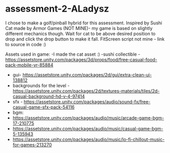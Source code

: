 # assessment-2-ALadysz

I chose to make a golf/pinball hybrid for this assessment.
Inspired by Sushi Cat made by Armor Games (NOT MINE)- my game is based on slightly different mechanics though.
Wait for cat to be above desired position to drop and click the drop button to make it fall.
FitScreen script not mine - link to source in code :)

Assets used in game:
-I made the cat asset :)
-sushi collectible - https://assetstore.unity.com/packages/3d/props/food/free-casual-food-pack-mobile-vr-85884
- gui- https://assetstore.unity.com/packages/2d/gui/extra-clean-ui-138812
- backgrounds for the level - https://assetstore.unity.com/packages/2d/textures-materials/tiles/2d-casual-background-hd-v-4-97414
- sfx - https://assetstore.unity.com/packages/audio/sound-fx/free-casual-game-sfx-pack-54116
- bgm: 
- https://assetstore.unity.com/packages/audio/music/arcade-game-bgm-17-210775
- https://assetstore.unity.com/packages/audio/music/casual-game-bgm-5-135943
- https://assetstore.unity.com/packages/audio/music/lo-fi-chillout-music-for-games-213270
